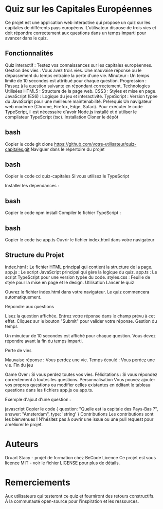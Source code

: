 # Quiz sur les Capitales Européennes
Ce projet est une application web interactive qui propose un quiz sur les capitales de différents pays européens. L'utilisateur dispose de trois vies et doit répondre correctement aux questions dans un temps imparti pour avancer dans le quiz.

## Fonctionnalités
Quiz interactif : Testez vos connaissances sur les capitales européennes.
Gestion des vies : Vous avez trois vies. Une mauvaise réponse ou le dépassement du temps entraîne la perte d'une vie.
Minuteur : Un temps limite de 10 secondes est attribué pour chaque question.
Progression : Passez à la question suivante en répondant correctement.
Technologies Utilisées
HTML5 : Structure de la page web.
CSS3 : Styles et mise en page.
JavaScript (ES6) : Logique du jeu et interactivité.
TypeScript : Version typée du JavaScript pour une meilleure maintenabilité.
Prérequis
Un navigateur web moderne (Chrome, Firefox, Edge, Safari).
Pour exécuter le code TypeScript, il est nécessaire d'avoir Node.js installé et d'utiliser le compilateur TypeScript (tsc).
Installation
Cloner le dépôt

## bash
Copier le code
git clone https://github.com/votre-utilisateur/quiz-capitales.git
Naviguer dans le répertoire du projet

## bash
Copier le code
cd quiz-capitales
Si vous utilisez le TypeScript

Installer les dépendances :

## bash
Copier le code
npm install
Compiler le fichier TypeScript :

## bash
Copier le code
tsc app.ts
Ouvrir le fichier index.html dans votre navigateur

## Structure du Projet
index.html : Le fichier HTML principal qui contient la structure de la page.
app.js : Le script JavaScript principal qui gère la logique du quiz.
app.ts : Le script TypeScript pour une version typée du code.
styles.css : Feuille de style pour la mise en page et le design.
Utilisation
Lancer le quiz

Ouvrez le fichier index.html dans votre navigateur. Le quiz commencera automatiquement.

Répondre aux questions

Lisez la question affichée.
Entrez votre réponse dans le champ prévu à cet effet.
Cliquez sur le bouton "Submit" pour valider votre réponse.
Gestion du temps

Un minuteur de 10 secondes est affiché pour chaque question. Vous devez répondre avant la fin du temps imparti.

Perte de vies

Mauvaise réponse : Vous perdez une vie.
Temps écoulé : Vous perdez une vie.
Fin du jeu

Game Over : Si vous perdez toutes vos vies.
Félicitations : Si vous répondez correctement à toutes les questions.
Personnalisation
Vous pouvez ajouter vos propres questions ou modifier celles existantes en éditant le tableau questions dans les fichiers app.js ou app.ts.

Exemple d'ajout d'une question :

javascript
Copier le code
{
  question: "Quelle est la capitale des Pays-Bas ?",
  answer: "Amsterdam",
  type: 'string'
}
Contributions
Les contributions sont les bienvenues ! N'hésitez pas à ouvrir une issue ou une pull request pour améliorer le projet.

# Auteurs
Druart Stacy - projet de formation chez BeCode
Licence
Ce projet est sous licence MIT - voir le fichier LICENSE pour plus de détails.

# Remerciements
Aux utilisateurs qui testeront ce quiz et fourniront des retours constructifs.
À la communauté open-source pour l'inspiration et les ressources.
